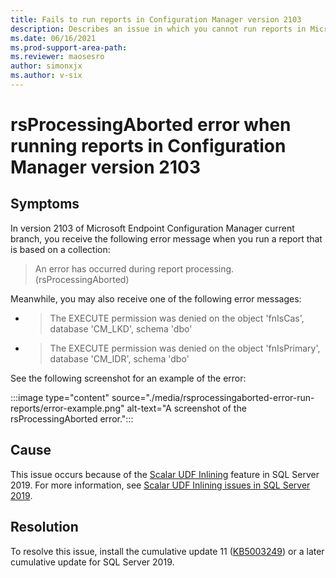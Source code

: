 ```yaml
---
title: Fails to run reports in Configuration Manager version 2103
description: Describes an issue in which you cannot run reports in Microsoft Endpoint Configuration Manager version 2103 when SQL Server 2019 is used. Provides a resolution.
ms.date: 06/16/2021
ms.prod-support-area-path: 
ms.reviewer: maosesro
author: simonxjx
ms.author: v-six
---
```

# rsProcessingAborted error when running reports in Configuration Manager version 2103

## Symptoms

In version 2103 of Microsoft Endpoint Configuration Manager current branch, you receive the following error message when you run a report that is based on a collection:

> An error has occurred during report processing. (rsProcessingAborted)

Meanwhile, you may also receive one of the following error messages:

- > The EXECUTE permission was denied on the object 'fnIsCas', database 'CM_LKD', schema 'dbo'
- > The EXECUTE permission was denied on the object 'fnIsPrimary', database 'CM_IDR', schema 'dbo'

See the following screenshot for an example of the error:

:::image type="content" source="./media/rsprocessingaborted-error-run-reports/error-example.png" alt-text="A screenshot of the rsProcessingAborted error.":::

## Cause

This issue occurs because of the [Scalar UDF Inlining](/sql/relational-databases/user-defined-functions/scalar-udf-inlining) feature in SQL Server 2019. For more information, see [Scalar UDF Inlining issues in SQL Server 2019](https://support.microsoft.com/help/4538581).

## Resolution

To resolve this issue, install the cumulative update 11 ([KB5003249](https://support.microsoft.com/help/5003249)) or a later cumulative update for SQL Server 2019.
